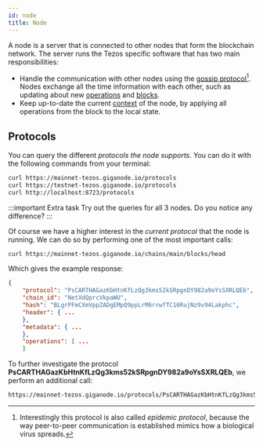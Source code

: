 ```yaml
--- 
id: node
title: Node
---
```


A node is a server that is connected to other nodes that form the blockchain network. The server runs the Tezos specific software that has two main responsibilities:

* Handle the communication with other nodes using the [gossip protocol](https://en.wikipedia.org/wiki/Gossip_protocol)[^1]. Nodes exchange all the time information with each other, such as updating about new [operations](operations/operations) and [blocks](block).
* Keep up-to-date the current [context](context) of the node, by applying all operations from the block to the local state. 

## Protocols

You can query the different *protocols the node supports*. You can do it with the following commands from your terminal:

```sh
curl https://mainnet-tezos.giganode.io/protocols
curl https://testnet-tezos.giganode.io/protocols
curl http://localhost:8723/protocols
```

:::important Extra task
Try out the queries for all 3 nodes. Do you notice any difference?
:::

Of course we have a higher interest in the *current protocol* that the node is running. We can do so by performing one of the most important calls:

```sh
curl https://mainnet-tezos.giganode.io/chains/main/blocks/head
```
Which gives the example response:
```json
{
    "protocol": "PsCARTHAGazKbHtnKfLzQg3kms52kSRpgnDY982a9oYsSXRLQEb",
    "chain_id": "NetXdQprcVkpaWU",
    "hash": "BLgrPFmCXmVppZADgEMpQ9ppLrM6rrwfTC16RujNz9v94Lakphc",
    "header": { ...
    },
    "metadata": { ...
    },
    "operations": [ ...
    ]
```

To further investigate the protocol **PsCARTHAGazKbHtnKfLzQg3kms52kSRpgnDY982a9oYsSXRLQEb**, we perform an additional call:

```sh
https://mainnet-tezos.giganode.io/protocols/PsCARTHAGazKbHtnKfLzQg3kms52kSRpgnDY982a9oYsSXRLQEb
```


[^1]: Interestingly this protocol is also called *epidemic protocol*, because the way peer-to-peer communication is established mimics how a biological virus spreads.